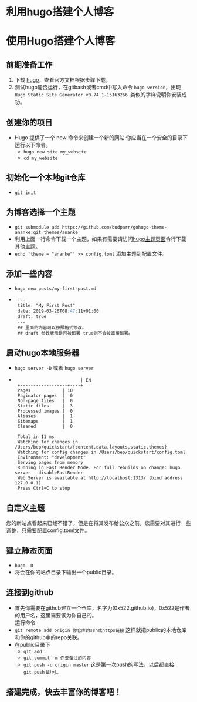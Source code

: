 # 利用hugo搭建个人博客

# 使用Hugo搭建个人博客


## 前期准备工作
 1. 下载 [hugo](https://gohugo.io/)，查看官方文档根据步骤下载。
 2. 测试hugo能否运行，在gitbash或者cmd中写入命令 `hugo version`，出现 `Hugo Static Site Generator v0.74.1-15163266 `类似的字样说明你安装成功。

## 创建你的项目
* Hugo 提供了一个 new 命令来创建一个新的网站:你应当在一个安全的目录下运行以下命令。
   * `hugo new site my_website`
   * `cd my_website `

## 初始化一个本地git仓库
   * `git init`

## 为博客选择一个主题
   * `git submodule add https://github.com/budparr/gohugo-theme-ananke.git themes/ananke`
   * 利用上面一行命令下载一个主题，如果有需要请访问[hugo主题页面](https://themes.gohugo.io)令行下载其他主题。
   * `echo 'theme = "ananke"' >> config.toml` 添加主题到配置文件。

## 添加一些内容
   * `hugo new posts/my-first-post.md`
   * ```markdown
      ---
      title: "My First Post"
      date: 2019-03-26T08:47:11+01:00
      draft: true
      ---
      ## 里面的内容可以按照格式修改。
      ## draft 参数表示是否被部署 true则不会被直接部署。
## 启动hugo本地服务器
   * `hugo server -D` 或者 `hugo server`
   * ```
                              | EN
      +------------------+----+
      Pages            | 10
      Paginator pages  |  0
      Non-page files   |  0
      Static files     |  3
      Processed images |  0
      Aliases          |  1
      Sitemaps         |  1
      Cleaned          |  0

      Total in 11 ms
      Watching for changes in /Users/bep/quickstart/{content,data,layouts,static,themes}
      Watching for config changes in /Users/bep/quickstart/config.toml
      Environment: "development"
      Serving pages from memory
      Running in Fast Render Mode. For full rebuilds on change: hugo server --disableFastRender
      Web Server is available at http://localhost:1313/ (bind address 127.0.0.1)
      Press Ctrl+C to stop

## 自定义主题
   您的新站点看起来已经不错了，但是在将其发布给公众之前，您需要对其进行一些调整，只需要配置config.toml文件。


## 建立静态页面
   * `hugo -D`
   * 将会在你的站点目录下输出一个public目录。


## 连接到github
   * 首先你需要在github建立一个仓库，名字为(0x522.github.io)，0x522是作者的用户名，这里需要该为你自己的。<br>
   运行命令
   * `git remote add origin 你仓库的ssh或https链接` 这样就把public的本地仓库和你的github中的repo关联。
   * 在public目录下
     * `git add .`
     * `git commit -m 你要备注的内容`
     * `git push -u origin master` 这是第一次push的写法，以后都直接<br>
       `git push` 即可。


## 搭建完成，快去丰富你的博客吧！
